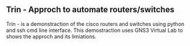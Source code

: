 ## Trin - Approch to automate routers/switches

Trin -  is a demonstraction of the cisco routers and switches using python and ssh cmd line interface.
This demostraction uses GNS3 Virtual Lab to shows the approch and its limiations.
